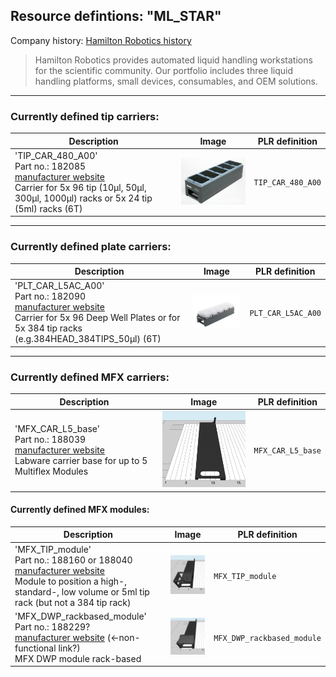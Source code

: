 
## Resource defintions: "ML_STAR"

Company history: [Hamilton Robotics history](https://www.hamiltoncompany.com/history)

> Hamilton Robotics provides automated liquid handling workstations for the scientific community.  Our portfolio includes three liquid handling platforms, small devices, consumables, and OEM solutions.

---

### Currently defined tip carriers:

| Description               | Image              | PLR definition |
|--------------------|--------------------|--------------------|
| 'TIP_CAR_480_A00'<br>Part no.: 182085<br>[manufacturer website](https://www.hamiltoncompany.com/automated-liquid-handling/other-robotics/182085) <br>Carrier for 5x 96 tip (10μl, 50μl, 300μl, 1000μl) racks or 5x 24 tip (5ml) racks (6T) | <img src="ims/TIP_CAR_480_A00_182085.jpg" alt="TIP_CAR_480_A00" width="250"/> | `TIP_CAR_480_A00` |

---

### Currently defined plate carriers:

| Description               | Image              | PLR definition |
|--------------------|--------------------|--------------------|
| 'PLT_CAR_L5AC_A00'<br>Part no.: 182090<br>[manufacturer website](https://www.hamiltoncompany.com/automated-liquid-handling/other-robotics/182090) <br>Carrier for 5x 96 Deep Well Plates or for 5x 384 tip racks (e.g.384HEAD_384TIPS_50μl) (6T) | <img src="ims/PLT_CAR_L5AC_A00_182090.jpg" alt="PLT_CAR_L5AC_A00" width="250"/> | `PLT_CAR_L5AC_A00` |

---

### Currently defined MFX carriers:

| Description               | Image              | PLR definition |
|--------------------|--------------------|--------------------|
| 'MFX_CAR_L5_base'<br>Part no.: 188039<br>[manufacturer website](https://www.hamiltoncompany.com/automated-liquid-handling/other-robotics/188039) <br>Labware carrier base for up to 5 Multiflex Modules | <img src="ims/MFX_CAR_L5_base_188039.jpg" alt="MFX_CAR_L5_base" width="250"/> | `MFX_CAR_L5_base` |



#### Currently defined MFX modules:

| Description               | Image              | PLR definition |
|--------------------|--------------------|--------------------|
| 'MFX_TIP_module'<br>Part no.: 188160 or 188040<br>[manufacturer website](https://www.hamiltoncompany.com/automated-liquid-handling/other-robotics/188040) <br>Module to position a high-, standard-, low volume or 5ml tip rack (but not a 384 tip rack) | <img src="ims/MFX_TIP_module_188040.jpg" alt="MFX_TIP_module" width="250"/> | `MFX_TIP_module` |
| 'MFX_DWP_rackbased_module'<br>Part no.: 188229?<br>[manufacturer website](https://www.hamiltoncompany.com/automated-liquid-handling/other-robotics/188229) (<-non-functional link?) <br>MFX DWP module rack-based | <img src="ims/MFX_DWP_RB_module_188229_.jpg" alt="MFX_DWP_rackbased_module" width="250"/> | `MFX_DWP_rackbased_module` |
